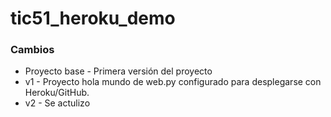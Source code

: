 # tic51_heroku_demo


### Cambios

* Proyecto base - Primera versión del proyecto
* v1 - Proyecto hola mundo de web.py configurado para desplegarse con Heroku/GitHub.
* v2 - Se actulizo 
